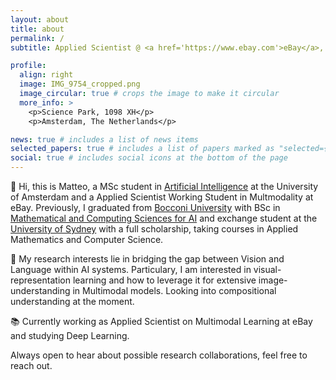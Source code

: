 ```yaml
---
layout: about
title: about
permalink: /
subtitle: Applied Scientist @ <a href='https://www.ebay.com'>eBay</a>, Student @ <a href='https://www.uva.nl'>University of Amsterdam</a>

profile:
  align: right
  image: IMG_9754_cropped.png
  image_circular: true # crops the image to make it circular
  more_info: >
    <p>Science Park, 1098 XH</p>
    <p>Amsterdam, The Netherlands</p>

news: true # includes a list of news items
selected_papers: true # includes a list of papers marked as "selected={true}"
social: true # includes social icons at the bottom of the page
---
```


<!-- 📌 Hi, this is Matteo, a MSc student in [Artificial Intelligence](https://www.uva.nl/shared-content/programmas/en/masters/artificial-intelligence/artificial-intelligence.html) at the University of Amsterdam and a Applied Scientist Working Student in Multmodality at eBay. Previously, I graduated from [Bocconi University](https://www.unibocconi.it/en) with Bachelor's of Science in [Mathematical and Computing Sciences for AI](https://www.unibocconi.eu/wps/wcm/connect/bocconi/sitopubblico_en/navigation+tree/home/programs/bachelor+of+science/mathematical+and+computing+sciences+for+artificial+intelligence/mathematical+and+computing+sciences+for+artificial+intelligence/). During this time, I was selected to participate in an exchange program at the [University of Sydney](https://www.sydney.edu.au) with a full scholarship, taking courses in Applied Mathematics and Computer Science.    -->

📌 Hi, this is Matteo, a MSc student in [Artificial Intelligence](https://www.uva.nl/shared-content/programmas/en/masters/artificial-intelligence/artificial-intelligence.html) at the University of Amsterdam and a Applied Scientist Working Student in Multmodality at eBay. Previously, I graduated from [Bocconi University](https://www.unibocconi.it/en) with BSc in [Mathematical and Computing Sciences for AI](https://www.unibocconi.eu/wps/wcm/connect/bocconi/sitopubblico_en/navigation+tree/home/programs/bachelor+of+science/mathematical+and+computing+sciences+for+artificial+intelligence/mathematical+and+computing+sciences+for+artificial+intelligence/) and exchange student at the [University of Sydney](https://www.sydney.edu.au) with a full scholarship, taking courses in Applied Mathematics and Computer Science.   

💭 My research interests lie in bridging the gap between Vision and Language within AI systems. Particulary, I am interested in visual-representation learning and how to leverage it for extensive image-understanding in Multimodal models. Looking into compositional understanding at the moment. 

📚 Currently working as Applied Scientist on Multimodal Learning at eBay and studying Deep Learning. 

Always open to hear about possible research collaborations, feel free to reach out.


<!-- 
Write your biography here. Tell the world about yourself. Link to your favorite [subreddit](http://reddit.com). You can put a picture in, too. The code is already in, just name your picture `prof_pic.jpg` and put it in the `img/` folder.

Put your address / P.O. box / other info right below your picture. You can also disable any of these elements by editing `profile` property of the YAML header of your `_pages/about.md`. Edit `_bibliography/papers.bib` and Jekyll will render your [publications page](/al-folio/publications/) automatically.

Link to your social media connections, too. This theme is set up to use [Font Awesome icons](https://fontawesome.com/) and [Academicons](https://jpswalsh.github.io/academicons/), like the ones below. Add your Facebook, Twitter, LinkedIn, Google Scholar, or just disable all of them. -->
